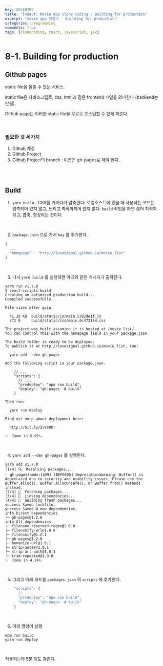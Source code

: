 ```yaml
---
key: 20180709
title: "[React] Movie app clone coding : Building for production"
excerpt: "movie app 만들기 - Building for production"
categories: programming
comments: true
tags: [clonecoding, react, javascript, jsx]
---
```




# 8-1. Building for production

## Github pages

static file을 올릴 수 있는 서비스.

static file은 자바스크립트, css, html과 같은 frontend 파일을 의미한다 (backend는 안됨).

Github page는 이러한 static file을 무료로 호스팅할 수 있게 해준다.

<br>

### 필요한 것 세가지

1. Github 계정
2. Github Project
3. Github Project의 branch : 이름은 gh-pages로 해야 한다.

<br>

<br>

## Build

1. `yarn build`  : CSS를 가져다가 압축한다. 로컬호스트에 있을 때 사용하는 코드는 압축되어 있지 않고, 느리고 최적화되어 있지 않다. `build` 작업을 하면 좀더 최적화 되고, 압축, 향상되는 것이다. 

<br>

2. `package.json` 으로 가서 `key` 를 추가한다. 

```javascript
{
  ...
  "homepage" : "http://lovesignal.github.io/movie_list"
}
```

<br>

3. 다시 `yarn build` 를 실행하면 아래와 같은 메시지가 출력된다.

```shell
yarn run v1.7.0
$ react-scripts build
Creating an optimized production build...
Compiled successfully.

File sizes after gzip:

  41.38 KB  build/static/js/main.5302de1f.js
  771 B     build/static/css/main.6c472154.css

The project was built assuming it is hosted at /movie_list/.
You can control this with the homepage field in your package.json.

The build folder is ready to be deployed.
To publish it at http://lovesignal.github.io/movie_list, run:

  yarn add --dev gh-pages

Add the following script in your package.json.

    // ...
    "scripts": {
      // ...
      "predeploy": "npm run build",
      "deploy": "gh-pages -d build"
    }

Then run:

  yarn run deploy

Find out more about deployment here:

  http://bit.ly/2vY88Kr

✨  Done in 5.02s.
```

<br>

4. `yarn add --dev gh-pages` 를 실행한다.

```shell
yarn add v1.7.0
[1/4] 🔍  Resolving packages...
⠂ gh-pages(node:1659) [DEP0005] DeprecationWarning: Buffer() is deprecated due to security and usability issues. Please use the Buffer.alloc(), Buffer.allocUnsafe(), or Buffer.from() methods instead.
[2/4] 🚚  Fetching packages...
[3/4] 🔗  Linking dependencies...
[4/4] 📃  Building fresh packages...
success Saved lockfile.
success Saved 8 new dependencies.
info Direct dependencies
└─ gh-pages@1.2.0
info All dependencies
├─ filename-reserved-regex@1.0.0
├─ filenamify-url@1.0.0
├─ filenamify@1.2.1
├─ gh-pages@1.2.0
├─ humanize-url@1.0.1
├─ strip-outer@1.0.1
├─ strip-url-auth@1.0.1
└─ trim-repeated@1.0.0
✨  Done in 4.24s.
```

<br>

5. 그리고 아래 코드를  `packages.json` 의 `scripts` 에 추가한다.

```javascript
    "scripts": {
      // ...
      "predeploy": "npm run build",
      "deploy": "gh-pages -d build"
    }
```

<br>

6. 아래 명령어 실행

```shell
npm run build
yarn run deploy
```

<br>

적용되는데 5분 정도 걸린다.